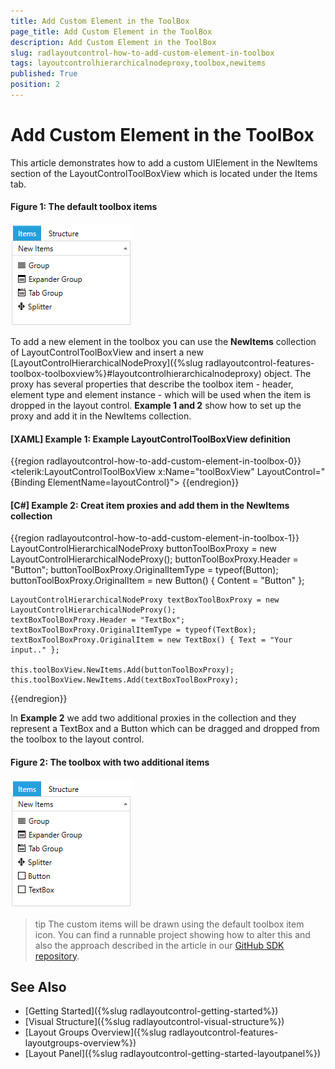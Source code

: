 ```yaml
---
title: Add Custom Element in the ToolBox
page_title: Add Custom Element in the ToolBox
description: Add Custom Element in the ToolBox
slug: radlayoutcontrol-how-to-add-custom-element-in-toolbox
tags: layoutcontrolhierarchicalnodeproxy,toolbox,newitems
published: True
position: 2
---
```


# Add Custom Element in the ToolBox

This article demonstrates how to add a custom UIElement in the NewItems section of the LayoutControlToolBoxView which is located under the Items tab. 

#### __Figure 1: The default toolbox items__
![The default toolbox items](images/radlayoutcontrol-how-to-add-custom-element-in-toolbox-01.png)

To add a new element in the toolbox you can use the __NewItems__ collection of LayoutControlToolBoxView and insert a new [LayoutControlHierarchicalNodeProxy]({%slug radlayoutcontrol-features-toolbox-toolboxview%}#layoutcontrolhierarchicalnodeproxy) object. The proxy has several properties that describe the toolbox item - header, element type and element instance - which will be used when the item is dropped in the layout control. __Example 1 and 2__ show how to set up the proxy and add it in the NewItems collection.

#### __[XAML] Example 1: Example LayoutControlToolBoxView definition__
{{region radlayoutcontrol-how-to-add-custom-element-in-toolbox-0}}
	<telerik:LayoutControlToolBoxView x:Name="toolBoxView" LayoutControl="{Binding ElementName=layoutControl}">
{{endregion}}
	
#### __[C#] Example 2: Creat item proxies and add them in the NewItems collection__
{{region radlayoutcontrol-how-to-add-custom-element-in-toolbox-1}}
	LayoutControlHierarchicalNodeProxy buttonToolBoxProxy = new LayoutControlHierarchicalNodeProxy();
	buttonToolBoxProxy.Header = "Button";
	buttonToolBoxProxy.OriginalItemType = typeof(Button);
	buttonToolBoxProxy.OriginalItem = new Button() { Content = "Button" };

	LayoutControlHierarchicalNodeProxy textBoxToolBoxProxy = new LayoutControlHierarchicalNodeProxy();
	textBoxToolBoxProxy.Header = "TextBox";
	textBoxToolBoxProxy.OriginalItemType = typeof(TextBox);
	textBoxToolBoxProxy.OriginalItem = new TextBox() { Text = "Your input.." };

	this.toolBoxView.NewItems.Add(buttonToolBoxProxy);
	this.toolBoxView.NewItems.Add(textBoxToolBoxProxy);
{{endregion}}
	
In __Example 2__ we add two additional proxies in the collection and they represent a TextBox and a Button which can be dragged and dropped from the toolbox to the layout control.

#### __Figure 2: The toolbox with two additional items__
![The toolbox with two additional items](images/radlayoutcontrol-how-to-add-custom-element-in-toolbox-02.png)

>tip The custom items will be drawn using the default toolbox item icon. You can find a runnable project showing how to alter this and also the approach described in the article in our [GitHub SDK repository](https://github.com/telerik/xaml-sdk/tree/master/LayoutControl/AddCustomElementInToolBox). 

## See Also  
* [Getting Started]({%slug radlayoutcontrol-getting-started%})
* [Visual Structure]({%slug radlayoutcontrol-visual-structure%})
* [Layout Groups Overview]({%slug radlayoutcontrol-features-layoutgroups-overview%})
* [Layout Panel]({%slug radlayoutcontrol-getting-started-layoutpanel%})
